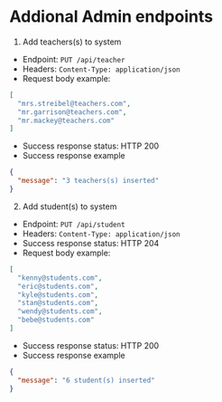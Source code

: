 # Addional Admin endpoints

1. Add teachers(s) to system

- Endpoint: `PUT /api/teacher`
- Headers: `Content-Type: application/json`
- Request body example:

```json
[
  "mrs.streibel@teachers.com",
  "mr.garrison@teachers.com",
  "mr.mackey@teachers.com"
]
```

- Success response status: HTTP 200
- Success response example

```json
{
  "message": "3 teachers(s) inserted"
}
```

2. Add student(s) to system

- Endpoint: `PUT /api/student`
- Headers: `Content-Type: application/json`
- Success response status: HTTP 204
- Request body example:

```json
[
  "kenny@students.com",
  "eric@students.com",
  "kyle@students.com",
  "stan@students.com",
  "wendy@students.com",
  "bebe@students.com"
]
```

- Success response status: HTTP 200
- Success response example

```json
{
  "message": "6 student(s) inserted"
}
```
